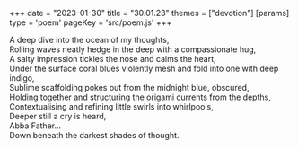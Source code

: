 +++
date = "2023-01-30"
title = "30.01.23"
themes = ["devotion"]
[params]
  type = 'poem'
  pageKey = 'src/poem.js'
+++

A deep dive into the ocean of my thoughts,  
Rolling waves neatly hedge in the deep with a compassionate hug,  
A salty impression tickles the nose and calms the heart,  
Under the surface coral blues violently mesh and fold into one with deep indigo,  
Sublime scaffolding pokes out from the midnight blue, obscured,  
Holding together and structuring the origami currents from the depths,  
Contextualising and refining little swirls into whirlpools,  
Deeper still a cry is heard,  
Abba Father...  
Down beneath the darkest shades of thought.
